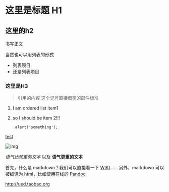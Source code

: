 这里是标题 H1
===================

这里的h2
-------------------

书写正文

当然也可以用列表的形式

* 列表项目
* 还是列表项目

### 这里是H3 ###

> 引用的内容
> 这个记号直接借鉴的邮件标准

1. I am ordered list item1
2. so I should be item 2!!!

        alert('something');
        
[test](http://example.net "optional title")

![img](http://example.net/img.png "optional title") 

_语气比较重的文本_ 以及 **语气更重的文本**

首先，什么是 markdown？我们可以直接看一下 [WIKI][1]……
另外，markdown 可以被编译为 html，比如使用在线的 [Pandoc][2]

<http://ued.taobao.org>


[1]:    http://en.wikipedia.org/wiki/Markdown   "wiki_markdown"
[2]:    http://johnmacfarlane.net/pandoc/try    "pandoc online"